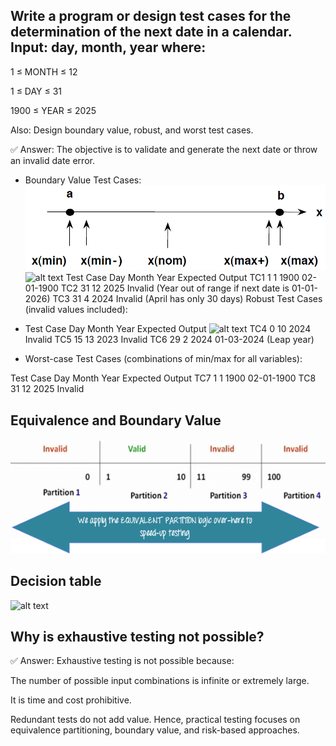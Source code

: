 ## Write a program or design test cases for the determination of the next date in a calendar. Input: day, month, year where:

1 ≤ MONTH ≤ 12

1 ≤ DAY ≤ 31

1900 ≤ YEAR ≤ 2025

Also: Design boundary value, robust, and worst test cases.

✅ Answer:
The objective is to validate and generate the next date or throw an invalid date error.

- Boundary Value Test Cases:
![alt text](image.png)
![alt text](<Screenshot 2025-04-06 at 10.31.15 PM.png>)
Test Case	Day	Month	Year	Expected Output
TC1	1	1	1900	02-01-1900
TC2	31	12	2025	Invalid (Year out of range if next date is 01-01-2026)
TC3	31	4	2024	Invalid (April has only 30 days)
Robust Test Cases (invalid values included):

- Test Case	Day	Month	Year	Expected Output
![alt text](<Screenshot 2025-04-06 at 10.34.48 PM.png>)
TC4	0	10	2024	Invalid
TC5	15	13	2023	Invalid
TC6	29	2	2024	01-03-2024 (Leap year)

- Worst-case Test Cases (combinations of min/max for all variables):

Test Case	Day	Month	Year	Expected Output
TC7	1	1	1900	02-01-1900
TC8	31	12	2025	Invalid

## Equivalence and Boundary Value
![alt text](image-1.png)


## Decision table
![alt text](<Screenshot 2025-04-06 at 10.53.10 PM.png>)


## Why is exhaustive testing not possible?

✅ Answer: Exhaustive testing is not possible because:

The number of possible input combinations is infinite or extremely large.

It is time and cost prohibitive.

Redundant tests do not add value. Hence, practical testing focuses on equivalence partitioning, boundary value, and risk-based approaches.